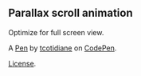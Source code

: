 Parallax scroll animation
-------------------------
Optimize for full screen view.

A [Pen](https://codepen.io/tcotidiane33/pen/vYZKyLQ) by [tcotidiane](https://codepen.io/tcotidiane33) on [CodePen](https://codepen.io).

[License](https://codepen.io/tcotidiane33/pen/vYZKyLQ/license).